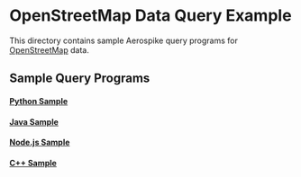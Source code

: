 OpenStreetMap Data Query Example
================================================================

This directory contains sample Aerospike query programs for
[OpenStreetMap](https://www.openstreetmap.org) data.


Sample Query Programs
----------------------------------------------------------------

#### [Python Sample](python)

#### [Java Sample](java)

#### [Node.js Sample](nodejs)

#### [C++ Sample](cplusplus)
